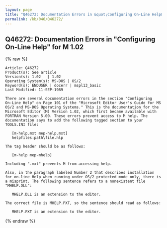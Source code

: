 ```yaml
---
layout: page
title: "Q46272: Documentation Errors in &quot;Configuring On-Line Help&quot; for M 1.02"
permalink: /kb/046/Q46272/
---
```


## Q46272: Documentation Errors in &quot;Configuring On-Line Help&quot; for M 1.02

{% raw %}

	Article: Q46272
	Product(s): See article
	Version(s): 1.02   | 1.02
	Operating System(s): MS-DOS | OS/2
	Keyword(s): ENDUSER | docerr | mspl13_basic
	Last Modified: 11-SEP-1989
	
	There are several documentation errors in the section "Configuring
	On-Line Help" on Page 101 of the "Microsoft Editor User's Guide for MS
	OS/2 and MS-DOS Operating Systems." This is the documentation for the
	Microsoft Editor (M) Version 1.02, which first became available with
	FORTRAN Version 5.00. These errors prevent access to M help. The
	documentation says to add the following tagged section to your
	TOOLS.INI file:
	
	   [m-help.mxt mep-help.mxt]
	   helpfiles:path\file.hlp
	
	The tag header should be as follows:
	
	   [m-help mep-mhelp]
	
	Including ".mxt" prevents M from accessing help.
	
	Also, in the paragraph labeled Number 2 that describes installation
	for on-line Help when running under OS/2 protected mode only, there is
	a misprint. The following sentence refers to a nonexistent file
	"MHELP.DLL":
	
	   MHELP.DLL is an extension to the editor.
	
	The correct file is MHELP.PXT, so the sentence should read as follows:
	
	   MHELP.PXT is an extension to the editor.

{% endraw %}
